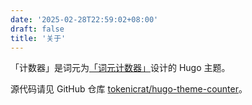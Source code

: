 ```yaml
---
date: '2025-02-28T22:59:02+08:00'
draft: false
title: '关于'
---
```


「计数器」是词元为[「词元计数器」](https://hi.tokeniste.top)设计的 Hugo 主题。

源代码请见 GitHub 仓库 [tokenicrat/hugo-theme-counter](https://github.com/tokenicrat/hugo-theme-counter)。
